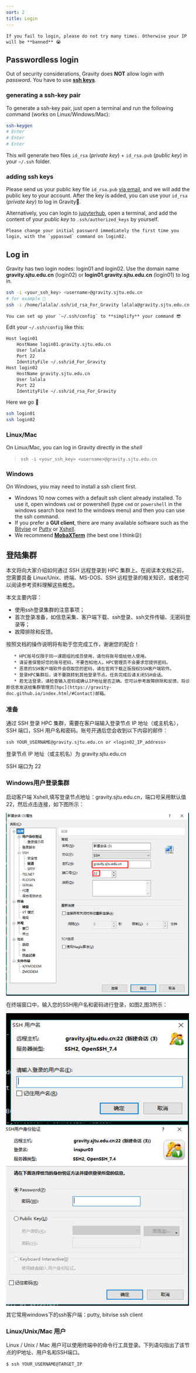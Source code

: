 ```yaml
---
sort: 2
title: Login
---
```


```danger
If you fail to login, please do not try many times. Otherwise your IP will be **banned** 😭
```

## Passwordless login

Out of security considerations, Gravity does **NOT** allow login with *password*. You have to use [**ssh keys**](https://wiki.archlinux.org/title/SSH_keys_(%E7%AE%80%E4%BD%93%E4%B8%AD%E6%96%87)).

### generating a ssh-key pair
To generate a ssh-key pair, just open a terminal and run the following command (works on Linux/Windows/Mac):
```bash
ssh-keygen
# Enter
# Enter
# Enter
```
This will generate two files `id_rsa` (*private key*) + `id_rsa.pub` (*public key*) in your `~/.ssh` folder.

### adding ssh keys 
Please send us your public key file `id_rsa.pub` [via email](https://gravity-doc.github.io/#contact), and we will add the public key to your account. After the key is added, you can use your `id_rsa` (*private key*) to log in Gravity🥳. 

Alternatively, you can login to [jupyterhub](https://gravity-doc.github.io/Basic/JupyterHub.html), open a terminal, and add the content of your *public key* to `.ssh/authorized_keys` by yourself.

```warning
Please change your initial password immediately the first time you login, with the `yppasswd` command on login02.
```

## Log in

Gravity has two login nodes: login01 and login02. Use the domain name **gravity.sjtu.edu.cn** (login02) or **login01.gravity.sjtu.edu.cn** (login01) to log in.

```sh
ssh -i <your_ssh_key> <username>@gravity.sjtu.edu.cn
# for example 🌰
ssh -i /home/lalala/.ssh/id_rsa_For_Gravity lalala@gravity.sjtu.edu.cn
```

```tip
You can set up your `~/.ssh/config` to **simplify** your command 😎   
```

Edit your `~/.ssh/config` like this:      

```
Host login01
    HostName login01.gravity.sjtu.edu.cn
    User lalala
    Port 22
    IdentityFile ~/.ssh/id_For_Gravity
Host login02
    HostName gravity.sjtu.edu.cn
    User lalala
    Port 22
    IdentityFile ~/.ssh/id_rsa_For_Gravity
```
Here we go 🎉      
```sh
ssh login01
ssh login02
```

### Linux/Mac

On Linux/Mac, you can log in Gravity directly in the *shell*

> `ssh -i <your_ssh_key> <username>@gravity.sjtu.edu.cn`

### Windows

On Windows, you may need to install a ssh client first.    
- Windows 10 now comes with a default ssh client already installed. To use it, open windows `cmd` or powershell (type `cmd` or `powershell` in the windows search box next to the windows menu) and then you can use the ssh command.     
- If you prefer a **GUI client**, there are many available software such as the [Bitvise](https://www.bitvise.com/ssh-client-download) or [Putty](https://www.ssh.com/ssh/putty/download) or [Xshell](https://www.netsarang.com/en/xshell/).      
- We recommend  **[MobaXTerm](https://mobaxterm.mobatek.net/download.html)** (the best one I think😜)      


## 登陆集群

本文将向大家介绍如何通过 SSH 远程登录到 HPC 集群上。在阅读本文档之前，您需要具备 Linux/Unix、终端、MS-DOS、SSH 远程登录的相关知识，或者您可以阅读参考资料理解这些概念。

本文主要内容：

- 使用ssh登录集群的注意事项；
- 首次登录准备，如信息采集、客户端下载、ssh登录、ssh文件传输、无密码登录等；
- 故障排除和反馈。

按照文档的操作说明将有助于您完成工作，谢谢您的配合！

```note 
   * HPC账号仅限于同一课题组的成员使用，请勿将账号借给他人使用。
   * 请妥善保管好您的账号密码，不要告知他人。HPC管理员不会要求您提供密码。
   * 恶意的SSH客户端软件会窃取您的密码，请在官网下载正版授权SSH客户端软件。
   * 登录HPC集群后，请不要跳转到其他登录节点。任务完成后请关闭SSH会话。
   * 若无法登录，请检查输入密码或确认IP地址是否正确。您可以参考故障排除和反馈，将诊断信息发送给集群管理员[hpc](https://gravity-doc.github.io/index.html/#Contact)邮箱。
```

### 准备

通过 SSH 登录 HPC 集群，需要在客户端输入登录节点 IP 地址（或主机名），SSH 端口，SSH 用户名和密码。账号开通后您会收到以下内容的邮件：

```
ssh YOUR_USERNAME@gravity.sjtu.edu.cn or <login02_IP_address>
```

登录节点 IP 地址（或主机名）为 gravity.sjtu.edu.cn

SSH 端口为 22

### Windows用户登录集群

启动客户端 Xshell,填写登录节点地址：gravity.sjtu.edu.cn，端口号采用默认值22，然后点击连接，如下图所示：

<img src="../images/Basic/Login_01.png" width = "500" height = "500" div align=center />

在终端窗口中，输入您的SSH用户名和密码进行登录，如图2,图3所示：

<img src="../images/Basic/Login_02.png" width = "500" height = "300" div align=center />

<img src="../images/Basic/Login_03.png" width = "500" height = "500" div align=center />

其它常用windows下的ssh客户端：putty, bitvise ssh client

### Linux/Unix/Mac 用户

Linux / Unix / Mac 用户可以使用终端中的命令行工具登录。下列语句指出了该节点的IP地址、用户名和SSH端口。

```bash
$ ssh YOUR_USERNAME@TARGET_IP
```



